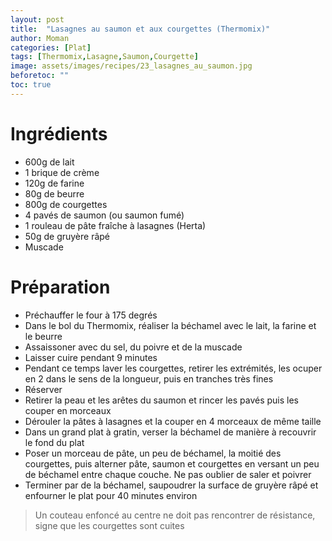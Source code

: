 ```yaml
---
layout: post
title:  "Lasagnes au saumon et aux courgettes (Thermomix)"
author: Moman
categories: [Plat]
tags: [Thermomix,Lasagne,Saumon,Courgette]
image: assets/images/recipes/23_lasagnes_au_saumon.jpg
beforetoc: ""
toc: true
---
```


# Ingrédients 
* 600g de lait
* 1 brique de crème
* 120g de farine
* 80g de beurre
* 800g de courgettes
* 4 pavés de saumon (ou saumon fumé)
* 1 rouleau de pâte fraîche à lasagnes (Herta)
* 50g de gruyère râpé
* Muscade

# Préparation
* Préchauffer le four à 175 degrés
* Dans le bol du Thermomix, réaliser la béchamel avec le lait, la farine et le beurre
* Assaissoner avec du sel, du poivre et de la muscade
* Laisser cuire pendant 9 minutes
* Pendant ce temps laver les courgettes, retirer les extrémités, les ocuper en 2 dans le sens de la longueur, puis en tranches très fines
* Réserver
* Retirer la peau et les arêtes du saumon et rincer les pavés puis les couper en morceaux
* Dérouler la pâtes à lasagnes et la couper en 4 morceaux de même taille
* Dans un grand plat à gratin, verser la béchamel de manière à recouvrir le fond du plat
* Poser un morceau de pâte, un peu de béchamel, la moitié des courgettes, puis alterner pâte, saumon et courgettes en versant un peu de béchamel entre chaque couche. Ne pas oublier de saler et poivrer
* Terminer par de la béchamel, saupoudrer la surface de gruyère râpé et enfourner le plat pour 40 minutes environ
> Un couteau enfoncé au centre ne doit pas rencontrer de résistance, signe que les courgettes sont cuites